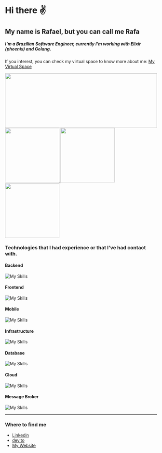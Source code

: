 # Hi there :v:
## My name is Rafael, but you can call me Rafa

##### I'm a Brazilian Software Engineer, currently I'm working with Elixir (phoenix) and Golang.

If you interest, you can check my virtual space to know more about me: [My Virtual Space](https://rafaelhs-tech.com)

<div style="margin: auto;">
  <a href="https://github.com/rafael-hs">
   <img height="180em" width="100%" src="http://github-profile-summary-cards.vercel.app/api/cards/profile-details?username=rafael-hs&theme=radical"/>
  </a>
</div>
<div>
  <a href="https://github.com/rafael-hs">
   <img height="180em" src="http://github-profile-summary-cards.vercel.app/api/cards/stats?username=rafael-hs&theme=radical"/>
   <img height="180em" src="http://github-profile-summary-cards.vercel.app/api/cards/repos-per-language?username=rafael-hs&theme=radical"/>
   <img height="180em" src="http://github-profile-summary-cards.vercel.app/api/cards/most-commit-language?username=rafael-hs&theme=radical"/>
  </a>
</div>

### Technologies that I had experience or that I've had contact with.

#### Backend
![My Skills](https://go-skill-icons.vercel.app/api/icons?i=elixir,ts,go,cs,rust,clojure,dotnet,graphql,js,jest,lua,nestjs,nodejs)
#### Frontend
![My Skills](https://go-skill-icons.vercel.app/api/icons?i=js,html,css,sass,angular,babel,bootstrap,js)
#### Mobile
![My Skills](https://go-skill-icons.vercel.app/api/icons?i=dart,flutter,ionic)
#### Infrastructure
![My Skills](https://go-skill-icons.vercel.app/api/icons?i=docker,jenkins,kubernetes,nginx,terraform)
#### Database
![My Skills](https://go-skill-icons.vercel.app/api/icons?i=elasticsearch,postgres,redis,sqlite)
#### Cloud
![My Skills](https://go-skill-icons.vercel.app/api/icons?i=aws,gcp,heroku,azure)
#### Message Broker
![My Skills](https://go-skill-icons.vercel.app/api/icons?i=rabbitmq,kafka)

---

 ### Where to find me
 
 - [Linkedin](https://www.linkedin.com/in/rafael-hs/)
 - [dev.to](https://dev.to/rafahs)
 - [My Website](rafaelhs-tech.com)
